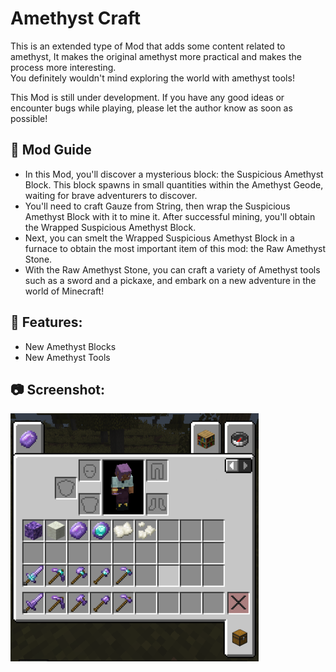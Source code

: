 # Amethyst Craft
This is an extended type of Mod that adds some content related to amethyst, It makes the original amethyst more practical and makes the process more interesting.  
You definitely wouldn't mind exploring the world with amethyst tools!

This Mod is still under development. If you have any good ideas or encounter bugs while playing, please let the author know as soon as possible!
## 🧭 Mod Guide
* In this Mod, you'll discover a mysterious block: the Suspicious Amethyst Block. This block spawns in small quantities within the Amethyst Geode, waiting for brave adventurers to discover.  
* You'll need to craft Gauze from String, then wrap the Suspicious Amethyst Block with it to mine it. After successful mining, you'll obtain the Wrapped Suspicious Amethyst Block.  
* Next, you can smelt the Wrapped Suspicious Amethyst Block in a furnace to obtain the most important item of this mod: the Raw Amethyst Stone.  
* With the Raw Amethyst Stone, you can craft a variety of Amethyst tools such as a sword and a pickaxe, and embark on a new adventure in the world of Minecraft!

## 🎯 Features:
* New Amethyst Blocks
* New Amethyst Tools

## 📷 Screenshot:
<img src="https://raw.githubusercontent.com/HopiHopy/Amethyst-Craft/1.20.1/Screenshot01.png" align="center" width="397" height="397" alt="Screenshot01">